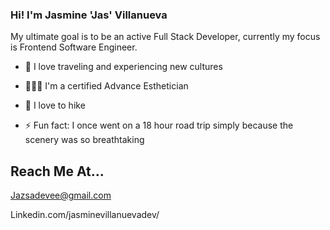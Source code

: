 ### Hi! I'm Jasmine 'Jas' Villanueva

My ultimate goal is to be an active Full Stack Developer, currently my focus is Frontend Software Engineer.

- 🛫 I love traveling and experiencing new cultures
- 💆🏽‍♀️ I'm a certified Advance Esthetician 
- 🎒 I love to hike 

- ⚡ Fun fact: I once went on a 18 hour road trip simply because the scenery was so breathtaking 


## Reach Me At...
Jazsadevee@gmail.com

Linkedin.com/jasminevillanuevadev/
